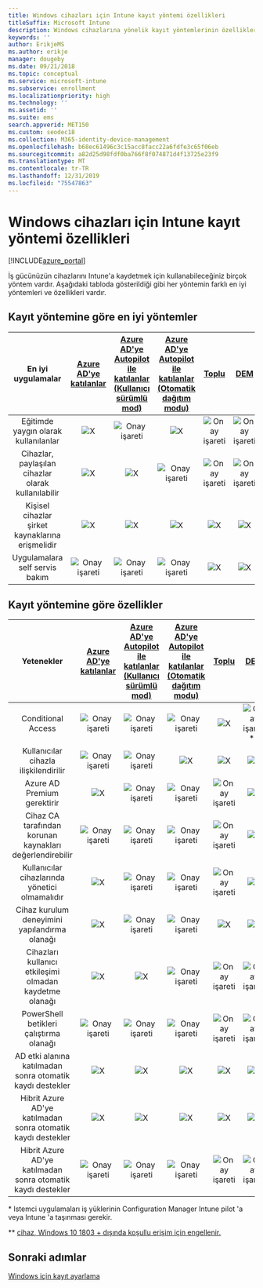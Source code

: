 ```yaml
---
title: Windows cihazları için Intune kayıt yöntemi özellikleri
titleSuffix: Microsoft Intune
description: Windows cihazlarına yönelik kayıt yöntemlerinin özellikleri.
keywords: ''
author: ErikjeMS
ms.author: erikje
manager: dougeby
ms.date: 09/21/2018
ms.topic: conceptual
ms.service: microsoft-intune
ms.subservice: enrollment
ms.localizationpriority: high
ms.technology: ''
ms.assetid: ''
ms.suite: ems
search.appverid: MET150
ms.custom: seodec18
ms.collection: M365-identity-device-management
ms.openlocfilehash: b68ec61496c3c15acc8facc22a6fdfe3c65f06eb
ms.sourcegitcommit: a82d25d98fdf0ba766f8f074871d4f13725e23f9
ms.translationtype: MT
ms.contentlocale: tr-TR
ms.lasthandoff: 12/31/2019
ms.locfileid: "75547863"
---
```

# <a name="intune-enrollment-method-capabilities-for-windows-devices"></a>Windows cihazları için Intune kayıt yöntemi özellikleri
[!INCLUDE[azure_portal](../includes/azure_portal.md)]

İş gücünüzün cihazlarını Intune'a kaydetmek için kullanabileceğiniz birçok yöntem vardır. Aşağıdaki tabloda gösterildiği gibi her yöntemin farklı en iyi yöntemleri ve özellikleri vardır.

## <a name="best-practices-by-enrollment-method"></a>Kayıt yöntemine göre en iyi yöntemler
| **En iyi uygulamalar** | **[Azure AD'ye katılanlar](windows-enroll.md#enable-windows-10-automatic-enrollment)**|**[Azure AD'ye Autopilot ile katılanlar (Kullanıcı sürümlü mod)](enrollment-autopilot.md)** |**[Azure AD'ye Autopilot ile katılanlar (Otomatik dağıtım modu)](enrollment-autopilot.md)** |**[Toplu](windows-bulk-enroll.md)**|**[DEM](device-enrollment-manager-enroll.md)** | **[KCG](device-enrollment.md#bring-your-own-device)** | **[GPO](https://docs.microsoft.com/windows/client-management/mdm/enroll-a-windows-10-device-automatically-using-group-policy)** | **[Ortak yönetim](https://docs.microsoft.com/configmgr/core/clients/manage/co-management-overview)** |
|:---:|:---:|:---:|:---:|:---:|:---:|:---:|:---:|:---:|
|Eğitimde yaygın olarak kullanılanlar|![X](./media/enrollment-method-capab/xmark.png)|![Onay işareti](./media/enrollment-method-capab/checkmark.png)|![X](./media/enrollment-method-capab/xmark.png)|![Onay işareti](./media/enrollment-method-capab/checkmark.png)|![Onay işareti](./media/enrollment-method-capab/checkmark.png)|![X](./media/enrollment-method-capab/xmark.png)|![X](./media/enrollment-method-capab/xmark.png)|![X](./media/enrollment-method-capab/xmark.png)|
|Cihazlar, paylaşılan cihazlar olarak kullanılabilir|![X](./media/enrollment-method-capab/xmark.png)|![X](./media/enrollment-method-capab/xmark.png)|![Onay işareti](./media/enrollment-method-capab/checkmark.png)|![Onay işareti](./media/enrollment-method-capab/checkmark.png)|![Onay işareti](./media/enrollment-method-capab/checkmark.png)|![X](./media/enrollment-method-capab/xmark.png)|![X](./media/enrollment-method-capab/xmark.png)|![X](./media/enrollment-method-capab/xmark.png)|
|Kişisel cihazlar şirket kaynaklarına erişmelidir|![X](./media/enrollment-method-capab/xmark.png)|![X](./media/enrollment-method-capab/xmark.png)|![X](./media/enrollment-method-capab/xmark.png)|![X](./media/enrollment-method-capab/xmark.png)|![X](./media/enrollment-method-capab/xmark.png)|![Onay işareti](./media/enrollment-method-capab/checkmark.png)|![X](./media/enrollment-method-capab/xmark.png)|![X](./media/enrollment-method-capab/xmark.png)|
|Uygulamalara self servis bakım|![Onay işareti](./media/enrollment-method-capab/checkmark.png)|![Onay işareti](./media/enrollment-method-capab/checkmark.png)|![Onay işareti](./media/enrollment-method-capab/checkmark.png)|![X](./media/enrollment-method-capab/xmark.png)|![X](./media/enrollment-method-capab/xmark.png)|![Onay işareti](./media/enrollment-method-capab/checkmark.png)|![Onay işareti](./media/enrollment-method-capab/checkmark.png)|![Onay işareti](./media/enrollment-method-capab/checkmark.png)|

## <a name="capabilities-by-enrollment-method"></a>Kayıt yöntemine göre özellikler

| **Yetenekler** | **[Azure AD'ye katılanlar](windows-enroll.md#enable-windows-10-automatic-enrollment)**|**[Azure AD'ye Autopilot ile katılanlar (Kullanıcı sürümlü mod)](enrollment-autopilot.md)** |**[Azure AD'ye Autopilot ile katılanlar (Otomatik dağıtım modu)](enrollment-autopilot.md)** |**[Toplu](windows-bulk-enroll.md)**|**[DEM](device-enrollment-manager-enroll.md)** | **[KCG](device-enrollment.md#bring-your-own-device)** | **[GPO](https://docs.microsoft.com/windows/client-management/mdm/enroll-a-windows-10-device-automatically-using-group-policy)** | **[Ortak yönetim](https://docs.microsoft.com/configmgr/core/clients/manage/co-management-overview)** |
|:---:|:---:|:---:|:---:|:---:|:---:|:---:|:---:|:---:|
|Conditional Access                                      |![Onay işareti](./media/enrollment-method-capab/checkmark.png)|![Onay işareti](./media/enrollment-method-capab/checkmark.png)|![Onay işareti](./media/enrollment-method-capab/checkmark.png)|![X](./media/enrollment-method-capab/xmark.png)|![Onay işareti](./media/enrollment-method-capab/checkmark.png)\*\*|![Onay işareti](./media/enrollment-method-capab/checkmark.png)|![Onay işareti](./media/enrollment-method-capab/checkmark.png)|![Onay işareti](./media/enrollment-method-capab/checkmark.png)|
|Kullanıcılar cihazla ilişkilendirilir                    |![Onay işareti](./media/enrollment-method-capab/checkmark.png)|![Onay işareti](./media/enrollment-method-capab/checkmark.png)|![X](./media/enrollment-method-capab/xmark.png)|![X](./media/enrollment-method-capab/xmark.png)|![X](./media/enrollment-method-capab/xmark.png)|![Onay işareti](./media/enrollment-method-capab/checkmark.png)|![Onay işareti](./media/enrollment-method-capab/checkmark.png)|![Onay işareti](./media/enrollment-method-capab/checkmark.png)|
|Azure AD Premium gerektirir                               |![X](./media/enrollment-method-capab/xmark.png)|![Onay işareti](./media/enrollment-method-capab/checkmark.png)|![Onay işareti](./media/enrollment-method-capab/checkmark.png)|![Onay işareti](./media/enrollment-method-capab/checkmark.png)|![X](./media/enrollment-method-capab/xmark.png)|![X](./media/enrollment-method-capab/xmark.png)|![Onay işareti](./media/enrollment-method-capab/checkmark.png)|![Onay işareti](./media/enrollment-method-capab/checkmark.png)|
|Cihaz CA tarafından korunan kaynakları değerlendirebilir             |![Onay işareti](./media/enrollment-method-capab/checkmark.png)|![Onay işareti](./media/enrollment-method-capab/checkmark.png)|![Onay işareti](./media/enrollment-method-capab/checkmark.png)|![Onay işareti](./media/enrollment-method-capab/checkmark.png)|![X](./media/enrollment-method-capab/xmark.png)|![Onay işareti](./media/enrollment-method-capab/checkmark.png)|![Onay işareti](./media/enrollment-method-capab/checkmark.png)|![Onay işareti](./media/enrollment-method-capab/checkmark.png)|
|Kullanıcılar cihazlarında yönetici olmamalıdır               |![X](./media/enrollment-method-capab/xmark.png)|![Onay işareti](./media/enrollment-method-capab/checkmark.png)|![Onay işareti](./media/enrollment-method-capab/checkmark.png)|![Onay işareti](./media/enrollment-method-capab/checkmark.png)|![X](./media/enrollment-method-capab/xmark.png)|![X](./media/enrollment-method-capab/xmark.png)|![X](./media/enrollment-method-capab/xmark.png)|![X](./media/enrollment-method-capab/xmark.png)|
|Cihaz kurulum deneyimini yapılandırma olanağı        |![X](./media/enrollment-method-capab/xmark.png)|![Onay işareti](./media/enrollment-method-capab/checkmark.png)|![Onay işareti](./media/enrollment-method-capab/checkmark.png)|![X](./media/enrollment-method-capab/xmark.png)|![X](./media/enrollment-method-capab/xmark.png)|![X](./media/enrollment-method-capab/xmark.png)|![X](./media/enrollment-method-capab/xmark.png)|![X](./media/enrollment-method-capab/xmark.png)|
|Cihazları kullanıcı etkileşimi olmadan kaydetme olanağı      |![X](./media/enrollment-method-capab/xmark.png)|![X](./media/enrollment-method-capab/xmark.png)|![Onay işareti](./media/enrollment-method-capab/checkmark.png)|![Onay işareti](./media/enrollment-method-capab/checkmark.png)|![Onay işareti](./media/enrollment-method-capab/checkmark.png)|![X](./media/enrollment-method-capab/xmark.png)|![Onay işareti](./media/enrollment-method-capab/checkmark.png)|![Onay işareti](./media/enrollment-method-capab/checkmark.png)|
|PowerShell betikleri çalıştırma olanağı                       |![Onay işareti](./media/enrollment-method-capab/checkmark.png)|![Onay işareti](./media/enrollment-method-capab/checkmark.png)|![Onay işareti](./media/enrollment-method-capab/checkmark.png)|![Onay işareti](./media/enrollment-method-capab/checkmark.png)|![Onay işareti](./media/enrollment-method-capab/checkmark.png)|![X](./media/enrollment-method-capab/xmark.png)|![X](./media/enrollment-method-capab/xmark.png)|![X](./media/enrollment-method-capab/checkmark.png)\*| 
|AD etki alanına katılmadan sonra otomatik kaydı destekler      |![X](./media/enrollment-method-capab/xmark.png)|![X](./media/enrollment-method-capab/xmark.png)|![X](./media/enrollment-method-capab/xmark.png)|![X](./media/enrollment-method-capab/xmark.png)|![X](./media/enrollment-method-capab/xmark.png)|![X](./media/enrollment-method-capab/xmark.png)|![Onay işareti](./media/enrollment-method-capab/checkmark.png)|![Onay işareti](./media/enrollment-method-capab/checkmark.png)|
|Hibrit Azure AD'ye katılmadan sonra otomatik kaydı destekler|![X](./media/enrollment-method-capab/xmark.png)|![X](./media/enrollment-method-capab/xmark.png)|![X](./media/enrollment-method-capab/xmark.png)|![X](./media/enrollment-method-capab/xmark.png)|![X](./media/enrollment-method-capab/xmark.png)|![X](./media/enrollment-method-capab/xmark.png)|![Onay işareti](./media/enrollment-method-capab/checkmark.png)|![Onay işareti](./media/enrollment-method-capab/checkmark.png)|
|Hibrit Azure AD'ye katılmadan sonra otomatik kaydı destekler       |![Onay işareti](./media/enrollment-method-capab/checkmark.png)|![Onay işareti](./media/enrollment-method-capab/checkmark.png)|![Onay işareti](./media/enrollment-method-capab/checkmark.png)|![Onay işareti](./media/enrollment-method-capab/checkmark.png)|![Onay işareti](./media/enrollment-method-capab/checkmark.png)|![Onay işareti](./media/enrollment-method-capab/checkmark.png)|![X](./media/enrollment-method-capab/xmark.png)|![X](./media/enrollment-method-capab/xmark.png)|

\* Istemci uygulamaları iş yüklerinin Configuration Manager Intune pilot 'a veya Intune 'a taşınması gerekir.

\** [cihaz, Windows 10 1803 + dışında koşullu erişim için engellenir.](device-enrollment-manager-enroll.md)

## <a name="next-steps"></a>Sonraki adımlar

[Windows için kayıt ayarlama](windows-enroll.md)

